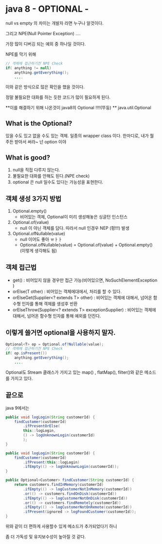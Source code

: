 
# java 8 - OPTIONAL -


null vs empty 의 차이는 개발자 라면 누구나 알것이다.

그리고 NPE(Null Pointer Exception) ....

가장 많이 디버깅 되는 예외 중 하나일 것이다. 

NPE를 막기 위해

```java
// 객체에 접근하기전 NPE Check
if( anything != null)
    anything.getEverything();
    ....
```
이와 같은 방식으로 많은 확인을 했을 것이다.

정말 불필요한 대화를 하는 듯한 코드가 많이 필요하게 된다.

**이를 해결하기 위해 나온것이 java8의 Optional !!!!(뚜둥) **
java.util.Optional<T>

## What is the Optional?
있을 수도 있고 없을 수도 있는 객체. 일종의 wrapper class 이다.
한마디로, 내가 뭘 주든 받아서 써라~ 넌 option 이야

## What is good?
1. null을 직접 다루지 않는다.
2. 불필요한 대화를 안해도 된다.(NPE check)
3. optional 은 null 일수도 있다는 가능성을 표현한다.

## 객체 생성 3가지 방법
1. Optional.empty()
    - 비어있는 객체, Optional이 미리 생성해놓은 싱글턴 인스턴스
2. Optional.of(value)
    - null 이 아닌 객체를 담다. 따라서 null 인경우 NEP (펑!!!) 발생
3. Optional.ofNullable(value)
    - null 이어도 좋아 ㅠㅏㅏ
    - Optional.ofNullable(value) = Optional.of(value) + Optional.empty() (이렇게 생각해도 됨)


## 객체 접근법
- get() : 비어있지 않을 경우만 접근 가능(비어있으면, NoSuchElementException )
- orElse(T other) : 비어있는 객체에대에서, 처리를 할 수 있다.
- orElseGet(Supplier<? extends T> other) : 비어있는 객체에 대해서, 넘어온 함수형 인자를 통해 객체를 생성후 반환
- orElseThrow(Supplier<? extends T> exceptionSupplier) : 비어있는 객체에 대해서, 넘어온 함수형 인자를 통해 예외를 던진다.

## 이렇게 쓸거면 optional을 사용하지 말자.
```java
Optional<T> op = Optional.of?Nullable(value);
// 객체에 접근하기전 NPE Check
if( op.isPresent())
    anything.getEverything();
    ....
```

Optional도 Stream 클래스가 가지고 있는 map() , flatMap(), filter()와 같은 메소드를 가지고 있다. 

## 끝으로 
java 9에서는 
```java
public void logLogin(String customerId) {
    findCustomer(customerId)
        .ifPresentOrElse(
        this::logLogin,
        () -> logUnknownLogin(customerId)
        );
}

public void logLogin(String customerId) {
	findCustomer(customerId)
		.ifPresent(this::logLogin)
		.ifEmpty(() -> logUnknownLogin(customerId));
}

public Optional<Customer> findCustomer(String customerId) {
	return customers.findInMemory(customerId)
		.ifEmpty(() -> logCustomerNotInMemory(customerId))
		.or(() -> customers.findOnDisk(customerId))
		.ifEmpty(() -> logCustomerNotOnDisk(customerId))
		.or(() -> customers.findRemotely(customerId))
		.ifEmpty(() -> logCustomerNotOnRemote(customerId))
		.ifPresent(ignored -> logFoundCustomer(customerId));
}
```
위와 같이 더 편하게 사용할수 있게 메소드가 추가되었다기 하니

좀 더 가독성 및 유지보수성이 높아질 것 같다.



